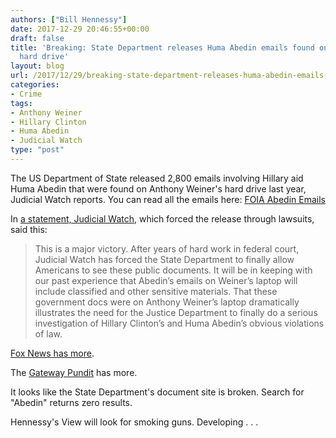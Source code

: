 ```yaml
---
authors: ["Bill Hennessy"]
date: 2017-12-29 20:46:55+00:00
draft: false
title: 'Breaking: State Department releases Huma Abedin emails found on Weiner''s
  hard drive'
layout: blog
url: /2017/12/29/breaking-state-department-releases-huma-abedin-emails-found-on-weiners-hard-drive/
categories:
- Crime
tags:
- Anthony Weiner
- Hillary Clinton
- Huma Abedin
- Judicial Watch
type: "post"
---
```


The US Department of State released 2,800 emails involving Hillary aid Huma Abedin that were found on Anthony Weiner's hard drive last year, Judicial Watch reports. You can read all the emails here: [FOIA Abedin Emails](https://foia.state.gov/Search/results.aspx?searchText=*&beginDate=&endDate=&publishedBeginDate=20171229&publishedEndDate=20171229&caseNumber=)

In [a statement, Judicial Watch](https://www.judicialwatch.org/press-room/press-releases/judicial-watch-statement-state-department-release-huma-abedins-government-documents-weiners-laptop/), which forced the release through lawsuits, said this:



> This is a major victory. After years of hard work in federal court, Judicial Watch has forced the State Department to finally allow Americans to see these public documents. It will be in keeping with our past experience that Abedin’s emails on Weiner’s laptop will include classified and other sensitive materials. That these government docs were on Anthony Weiner’s laptop dramatically illustrates the need for the Justice Department to finally do a serious investigation of Hillary Clinton’s and Huma Abedin’s obvious violations of law.



[Fox News has more](https://www.foxnews.com/politics/2017/12/29/state-department-releases-huma-abedin-emails-found-on-anthony-weiners-laptop.html).

The [Gateway Pundit](https://www.thegatewaypundit.com/2017/12/breaking-docs-fbi-found-pervert-anthony-weiners-laptop-contained-classified-information/) has more.

It looks like the State Department's document site is broken. Search for "Abedin" returns zero results.

Hennessy's View will look for smoking guns. Developing . . .
